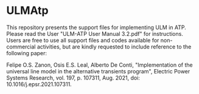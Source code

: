 # ULMAtp
 This repository presents the support files for implementing ULM in ATP. Please read the User "ULM-ATP User Manual 3.2.pdf" for instructions. 
 Users are free to use all support files and codes available for non-commercial activities, but are kindly requested to include reference to the following paper:

Felipe O.S. Zanon, Osis E.S. Leal, Alberto De Conti, "Implementation of the universal line model in the alternative transients program", Electric Power Systems Research, vol. 197, p. 107311, Aug. 2021, doi: 10.1016/j.epsr.2021.107311. 
